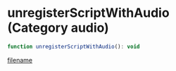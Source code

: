 # unregisterScriptWithAudio (Category audio)

```js
function unregisterScriptWithAudio(): void
```

[filename](unregisterScriptWithAudio_m.md ':include')